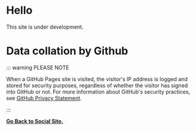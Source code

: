 # Hello 
This site is under development.

# Data collation by Github


::: warning PLEASE NOTE 

When a GitHub Pages site is visited, the visitor's IP address is logged and stored for security purposes, regardless of whether the visitor has signed into GitHub or not. For more information about GitHub's security practices, see [GitHub Privacy Statement](https://docs.github.com/en/site-policy/privacy-policies/github-privacy-statement).

:::

**[Go Back to Social Site.](https://notreal003.github.io/social-site/)**
